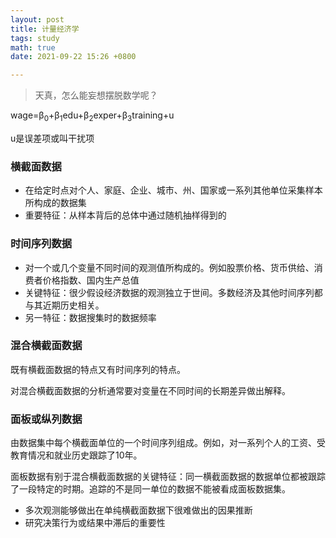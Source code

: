 ```yaml
---
layout: post
title: 计量经济学
tags: study
math: true
date: 2021-09-22 15:26 +0800

---
```


> 天真，怎么能妄想摆脱数学呢？

wage=β<sub>0</sub>+β<sub>1</sub>edu+β<sub>2</sub>exper+β<sub>3</sub>training+u

u是误差项或叫干扰项

### 横截面数据

- 在给定时点对个人、家庭、企业、城市、州、国家或一系列其他单位采集样本所构成的数据集
- 重要特征：从样本背后的总体中通过随机抽样得到的

### 时间序列数据

- 对一个或几个变量不同时间的观测值所构成的。例如股票价格、货币供给、消费者价格指数、国内生产总值
- 关键特征：很少假设经济数据的观测独立于世间。多数经济及其他时间序列都与其近期历史相关。
- 另一特征：数据搜集时的数据频率

### 混合横截面数据

既有横截面数据的特点又有时间序列的特点。

对混合横截面数据的分析通常要对变量在不同时间的长期差异做出解释。

### 面板或纵列数据

由数据集中每个横截面单位的一个时间序列组成。例如，对一系列个人的工资、受教育情况和就业历史跟踪了10年。

面板数据有别于混合横截面数据的关键特征：同一横截面数据的数据单位都被跟踪了一段特定的时期。追踪的不是同一单位的数据不能被看成面板数据集。

- 多次观测能够做出在单纯横截面数据下很难做出的因果推断
- 研究决策行为或结果中滞后的重要性

